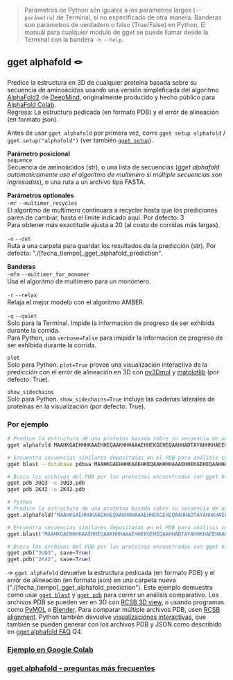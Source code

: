 > Parámetros de Python són iguales a los parámetros largos (`--parámetro`) de Terminal, si no especificado de otra manera. Banderas son parámetros de verdadero o falso (True/False) en Python. El manuál para cualquier modulo de gget se puede llamar desde la Terminal con la bandera `-h` `--help`.  
## gget alphafold 🪢
Predice la estructura en 3D de cualquier proteína basada sobre su secuencia de aminoácidos usando una versión simpleficada del algoritmo [AlphaFold2](https://github.com/deepmind/alphafold) de [DeepMind](https://www.deepmind.com/), originalmente producido y hecho público para [AlphaFold Colab](https://colab.research.google.com/github/deepmind/alphafold/blob/main/notebooks/AlphaFold.ipynb).  
Regresa: La estructura pedicada (en formato PDB) y el errór de alineación (en formato json).  

Antes de usar `gget alphafold` por primera vez, corre `gget setup alphafold` / `gget.setup("alphafold")` (ver también [`gget setup`](setup.md)).  

**Parámetro posicional**  
`sequence`  
Secuencia de aminoácidos (str), o una lista de secuencias (*gget alphafold automaticamente usa el algoritmo de multímero si múltiple secuencias son ingresadas*), o una ruta a un archivo tipo FASTA.  

**Parámetros optionales**  
`-mr` `--multimer_recycles`  
El algoritmo de multímero continuara a recyclar hasta que los prediciones paren de cambiar, hasta el limite indicado aquí. Por defecto: 3  
Para obtener más exactitude ajusta a 20 (al costo de corridas más largas).  

`-o` `--out`   
Ruta a una carpeta para guardar los resultados de la predicción (str). Por defecto: "./[fecha_tiempo]_gget_alphafold_prediction".  
   
**Banderas**   
`-mfm` `--multimer_for_monomer`  
Usa el algoritmo de multímero para un monómero.  

`-r` `--relax`   
Relaja el mejor modelo con el algoritmo AMBER.  

`-q` `--quiet`   
Solo para la Terminal. Impide la informacion de progreso de ser exhibida durante la corrida.  
Para Python, usa `verbose=False` para imipidir la informacion de progreso de ser exhibida durante la corrida.  

`plot`  
Solo para Python. `plot=True` provee una visualización interactiva de la predicción con el errór de alineación en 3D con [py3Dmol](https://pypi.org/project/py3Dmol/) y [matplotlib](https://matplotlib.org/) (por defecto: True).  

`show_sidechains`  
Solo para Python. `show_sidechains=True` incluye las cadenas laterales de proteínas en la visualización (por defecto: True).  
  
  
### Por ejemplo
```bash
# Predice la estructura de una proteína basada sobre su secuencia de aminoácidos
gget alphafold MAAHKGAEHHHKAAEHHEQAAKHHHAAAEHHEKGEHEQAAHHADTAYAHHKHAEEHAAQAAKHDAEHHAPKPH

# Encuentra secuencias similares depositadas en el PDB para análisis comparativo
gget blast --database pdbaa MAAHKGAEHHHKAAEHHEQAAKHHHAAAEHHEKGEHEQAAHHADTAYAHHKHAEEHAAQAAKHDAEHHAPKPH

# Busca los archivos del PDB por las proteínas encuentradas con gget blast para tener algo con que comparar la predicción
gget pdb 3UQ3 -o 3UQ3.pdb
gget pdb 2K42 -o 2K42.pdb
```
```python
# Python
# Predice la estructura de una proteína basada sobre su secuencia de aminoácidos
gget.alphafold("MAAHKGAEHHHKAAEHHEQAAKHHHAAAEHHEKGEHEQAAHHADTAYAHHKHAEEHAAQAAKHDAEHHAPKPH")

# Encuentra secuencias similares depositadas en el PDB para análisis comparativo
gget.blast("MAAHKGAEHHHKAAEHHEQAAKHHHAAAEHHEKGEHEQAAHHADTAYAHHKHAEEHAAQAAKHDAEHHAPKPH", database="pdbaa")

# Busca los archivos del PDB por las proteínas encuentradas con gget blast para tener algo con que comparar la predicción
gget.pdb("3UQ3", save=True)
gget.pdb("2K42", save=True)
```
&rarr; `gget alphafold` devuelve la estructura pedicada (en formato PDB) y el errór de alineación (en formato json) en una carpeta nueva ("./[fecha_tiempo]_gget_alphafold_prediction"). Este ejemplo demuestra como usar [`gget blast`](blast.md) y [`gget pdb`](pdb.md) para correr un análisis comparativo. Los archivos PDB se pueden ver en 3D con [RCSB 3D view](https://rcsb.org/3d-view), o usando programas como [PyMOL](https://pymol.org/) o [Blender](https://www.blender.org/). Para comparar múltiple archivos PDB, usen [RCSB alignment](https://rcsb.org/alignment). Python también devuelve [visualizaciónes interactivas](https://twitter.com/NeuroLuebbert/status/1555968042948915200), que también se pueden generar con los archivos PDB y JSON como describido en [gget alphafold FAQ](https://github.com/pachterlab/gget/discussions/39) Q4.

### [Ejemplo en Google Colab](https://github.com/pachterlab/gget_examples/blob/main/gget_alphafold.ipynb)
### [gget alphafold - preguntas más frecuentes](https://github.com/pachterlab/gget/discussions/39)
